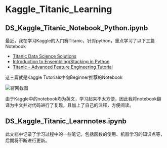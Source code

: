 # Kaggle_Titanic_Learning

## DS_Kaggle_Titanic_Notebook_Python.ipynb
最近，我在学习Kaggle的入门赛Titanic，针对python，重点学习了以下三篇Notebook
- [Titanic Data Science Solutions](https://www.kaggle.com/code/startupsci/titanic-data-science-solutions)
- [Introduction to Ensembling/Stacking in Python](https://www.kaggle.com/code/arthurtok/introduction-to-ensembling-stacking-in-python)
- [Titanic - Advanced Feature Engineering Tutorial](https://www.kaggle.com/code/gunesevitan/titanic-advanced-feature-engineering-tutorial)

这三篇就是Kaggle Tutorials中向Beginner推荐的Notebook

![官网截图](C:/Users/lenovo/Desktop/1.png)

由于Kaggle中的notebook均为英文，学习起来不太方便，因此我将notebook翻译为中文并对代码进行了复现，且加上了自己的注释，方便阅读。

## DS_Kaggle_Titanic_Learnnotes.ipynb

此文档中记录了学习过程中的一些笔记，包括函数的使用、机器学习的知识点等，后期将不断进行更新。
